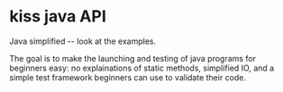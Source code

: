 # kiss java API

Java simplified -- look at the examples.

The goal is to make the launching and testing of java programs for beginners
easy: no explainations of static methods, simplified IO, and a simple
test framework beginners can use to validate their code.
